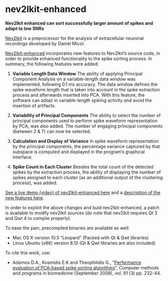 # nev2lkit-enhanced
**Nev2lkit enhanced can sort successfully larger amount of spikes and adapt to low SNRs**

[Nev2lkit](http://nev2lkit.sourceforge.net) is a preprocessor for the analysis of extracellular neuronal recordings developed by Daniel Micol.

[Nev2lkit-enhanced](http://neurobot.bio.auth.gr/spike-sorting/nev2lkit-enhanced/) incorporates new features to Nev2lkit’s source code, in order to provide enhanced functionality to the spike sorting process. In summary, the following features were added:

1. **Variable Length Data Window** 
The ability of applying Principal Component Analysis on a variable-length data window was implemented, following 0.1 ms accuracy. The data window defines the spike waveform length that is taken into account in the spike extraction process and afterwards inserted into PCA. With this feature, the software can adopt in variable-length spiking activity and avoid the insertion of artifacts.

2. **Variability of Principal Components**
The ability to select the number of principal components used to perform spike waveform representation by PCA, was also added. The number of engaging principal components (between 2 & 7) can now be selected.

3. **Calculation and Display of Variance**
In spike waveform representation by the principal components, the percentage variance captured by that subspace is computed and displayed in the program’s graphical interface.

4. **Spike Count in Each Cluster**
Besides the total count of the detected spikes by the extraction process, the ability of displaying the number of spikes assigned to each cluster (as an additional output of the clustering process), was added.

[See a live demo (video) of nev2lkit-enhanced here](http://neurobot.bio.auth.gr/2011/nev2lkit-enhanced-demo) and a [description of the new features here](http://neurobot.bio.auth.gr/spike-sorting/nev2lkit-enhanced).

In order to exploit the above changes and buld nev2lkit-enhanced, a patch is available to modify nev2lkit sources (do note that nev2lkit requires Qt 3 and Qwt 4 to compile properly). 

To ease the pain, precompiled binaries are available as well:
- Mac OS X version 10.5 “Leopard” (Packed with Qt & Qwt libraries)
- Linux Ubuntu (x86) version 8.10 (Qt & Qwt libraries are also included)

To cite this work, use:
- Adamos D.A., Kosmidis E.K and Theophilidis G., ”[Performance evaluation of PCA-based spike sorting algorithms](http://dx.doi.org/10.1016/j.cmpb.2008.04.011)“, Computer methods and programs in biomedicine (September 2008), vol. 91 (3) pp. 232-44.

